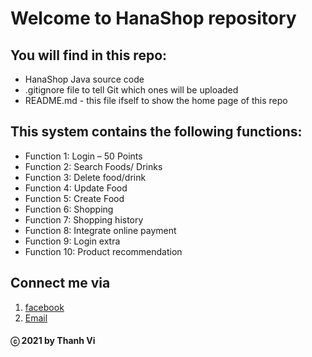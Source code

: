 # Welcome to HanaShop repository

## You will find in this repo:
* HanaShop Java source code
* .gitignore file to tell Git which ones will be uploaded
* README.md - this file ifself to show the home page of this repo

## This system contains the following functions:
* Function 1: Login – 50 Points 
* Function 2: Search Foods/ Drinks 
* Function 3: Delete food/drink
* Function 4: Update Food 
* Function 5: Create Food 
* Function 6: Shopping
* Function 7: Shopping history 
* Function 8: Integrate online payment 
* Function 9: Login extra 
* Function 10: Product recommendation

## Connect me via
1. [facebook](https://www.facebook.com/merry.kute.31/)
2. [Email](mailto:thanhviii888@gmail.com)
#### ⓒ 2021 by Thanh Vi

